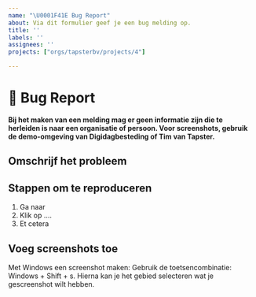```yaml
---
name: "\U0001F41E Bug Report"
about: Via dit formulier geef je een bug melding op.
title: ''
labels: ''
assignees: ''
projects: ["orgs/tapsterbv/projects/4"]

---
```


# **🐞 Bug Report**

**Bij het maken van een melding mag er geen informatie zijn die te herleiden is naar een organisatie of persoon. Voor screenshots, gebruik de demo-omgeving van Digidagbesteding of Tim van Tapster.**

## **Omschrijf het probleem**

## **Stappen om te reproduceren**
1. Ga naar <url>
2. Klik op ....
3. Et cetera

## **Voeg screenshots toe**
Met Windows een screenshot maken:
Gebruik de toetsencombinatie: Windows + Shift + s.
Hierna kan je het gebied selecteren wat je gescreenshot wilt hebben.
